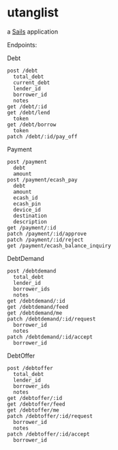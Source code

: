 # utanglist

a [Sails](http://sailsjs.org) application

Endpoints:

Debt

    post /debt
      total_debt
      current_debt
      lender_id
      borrower_id
      notes
    get /debt/:id
    get /debt/lend
      token
    get /debt/borrow
      token
    patch /debt/:id/pay_off

Payment

    post /payment
      debt
      amount
    post /payment/ecash_pay
      debt
      amount
      ecash_id
      ecash_pin
      device_id
      destination
      description
    get /payment/:id
    patch /payment/:id/approve
    patch /payment/:id/reject
    get /payment/ecash_balance_inquiry

DebtDemand

    post /debtdemand
      total_debt
      lender_id
      borrower_ids
      notes
    get /debtdemand/:id
    get /debtdemand/feed
    get /debtdemand/me
    patch /debtdemand/:id/request
      borrower_id
      notes
    patch /debtdemand/:id/accept
      borrower_id

DebtOffer

    post /debtoffer
      total_debt
      lender_id
      borrower_ids
      notes
    get /debtoffer/:id
    get /debtoffer/feed
    get /debtoffer/me
    patch /debtoffer/:id/request
      borrower_id
      notes
    patch /debtoffer/:id/accept
      borrower_id

